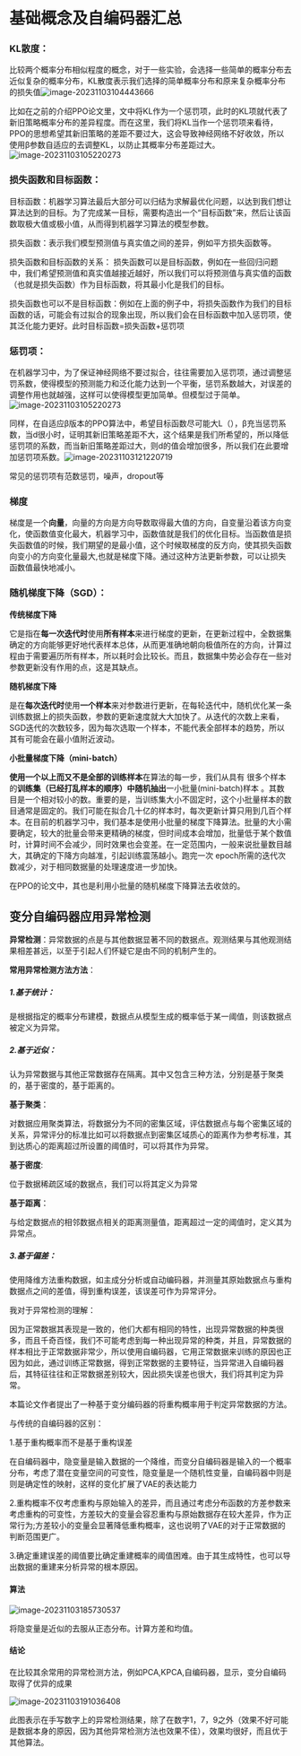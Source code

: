 # 基础概念及自编码器汇总

### KL散度：

比较两个概率分布相似程度的概念，对于一些实验，会选择一些简单的概率分布去近似复杂的概率分布，KL散度表示我们选择的简单概率分布和原来复杂概率分布的损失值![image-20231103104443666](C:\Users\10925\AppData\Roaming\Typora\typora-user-images\image-20231103104443666.png)

比如在之前的介绍PPO论文里，文中将KL作为一个惩罚项，此时的KL项就代表了新旧策略概率分布的差异程度。而在这里，我们将KL当作一个惩罚项来看待，PPO的思想希望其新旧策略的差距不要过大，这会导致神经网络不好收敛，所以使用β参数自适应的去调整KL，以防止其概率分布差距过大。![image-20231103105220273](C:\Users\10925\AppData\Roaming\Typora\typora-user-images\image-20231103105220273.png)

### 损失函数和目标函数：

目标函数：机器学习算法最后大部分可以归结为求解最优化问题，以达到我们想让算法达到的目标。为了完成某一目标，需要构造出一个“目标函数”来，然后让该函数取极大值或极小值，从而得到机器学习算法的模型参数。

损失函数：表示我们模型预测值与真实值之间的差异，例如平方损失函数等。

损失函数和目标函数的关系：
损失函数可以是目标函数，例如在一些回归问题中，我们希望预测值和真实值越接近越好，所以我们可以将预测值与真实值的函数（也就是损失函数）作为目标函数，将其最小化是我们的目标。

损失函数也可以不是目标函数：例如在上面的例子中，将损失函数作为我们的目标函数的话，可能会有过拟合的现象出现，所以我们会在目标函数中加入惩罚项，使其泛化能力更好。此时目标函数=损失函数+惩罚项

### 惩罚项：

在机器学习中，为了保证神经网络不要过拟合，往往需要加入惩罚项，通过调整惩罚系数，使得模型的预测能力和泛化能力达到一个平衡，惩罚系数越大，对误差的调整作用也就越强，这样可以使得模型更加简单。但模型过于简单。![image-20231103105220273](C:\Users\10925\AppData\Roaming\Typora\typora-user-images\image-20231103105220273.png)

同样，在自适应β版本的PPO算法中，希望目标函数尽可能大L（），β充当惩罚系数，当d很小时，证明其新旧策略差距不大，这个结果是我们所希望的，所以降低惩罚项的系数，而当新旧策略差距过大，则d的值会增加很多，所以我们在此要增加惩罚项系数。![image-20231103121220719](C:\Users\10925\AppData\Roaming\Typora\typora-user-images\image-20231103121220719.png)

常见的惩罚项有范数惩罚，噪声，dropout等

### 梯度

梯度是一个**向量**，向量的方向是方向导数取得最大值的方向，自变量沿着该方向变化，使函数值变化最大，机器学习中，函数值就是我们的优化目标。当函数值是损失函数值的时候，我们期望的是最小值，这个时候取梯度的反方向，使其损失函数向变小的方向变化量最大,也就是梯度下降。通过这种方法更新参数，可以让损失函数值最快地减小。

### 随机梯度下降（SGD）：

**传统梯度下降**

它是指在**每一次迭代时**使用**所有样本**来进行梯度的更新，在更新过程中，全数据集确定的方向能够更好地代表样本总体，从而更准确地朝向极值所在的方向，计算过程由于需要遍历所有样本，所以耗时会比较长。而且，数据集中势必会存在一些对参数更新没有作用的点，这是其缺点。

**随机梯度下降**

是在**每次迭代时**使用**一个样本**来对参数进行更新，在每轮迭代中，随机优化某一条训练数据上的损失函数，参数的更新速度就大大加快了。从迭代的次数上来看，SGD迭代的次数较多，因为每次选取一个样本，不能代表全部样本的趋势，所以其有可能会在最小值附近波动。



**小批量梯度下降（mini-batch）**

**使用一个以上而又不是全部的训练样本**在算法的每一步，我们从具有 很多个样本的**训练集（已经打乱样本的顺序）**中**随机抽出**一小批量(mini-batch)样本  。其数目是一个相对较小的数。重要的是，当训练集大小不固定时，这个小批量样本的数目通常是固定的。我们可能在拟合几十亿的样本时，每次更新计算只用到几百个样本。在目前的机器学习中，我们基本是使用小批量的梯度下降算法。批量的大小需要确定，较大的批量会带来更精确的梯度，但时间成本会增加，批量低于某个数值时，计算时间不会减少，同时效果也会变差。在一定范围内，一般来说批量数目越大，其确定的下降方向越准，引起训练震荡越小。跑完一次 epoch所需的迭代次数减少，对于相同数据量的处理速度进一步加快。

在PPO的论文中，其也是利用小批量的随机梯度下降算法去收敛的。





## 变分自编码器应用异常检测



**异常检测**：异常数据的点是与其他数据显著不同的数据点。观测结果与其他观测结果相差甚远，以至于引起人们怀疑它是由不同的机制产生的。

**常用异常检测方法方法**：

##### 1.基于统计：

是根据指定的概率分布建模，数据点从模型生成的概率低于某一阈值，则该数据点被定义为异常。

##### 2.基于近似：

认为异常数据与其他正常数据存在隔离。其中又包含三种方法，分别是基于聚类的，基于密度的，基于距离的。

**基于聚类**：

对数据应用聚类算法，将数据分为不同的密集区域，评估数据点与每个密集区域的关系，异常评分的标准比如可以将数据点到密集区域质心的距离作为参考标准，其到达质心的距离超过所设置的阈值时，可以将其作为异常。

**基于密度**:

位于数据稀疏区域的数据点，我们可以将其定义为异常

**基于距离**：

与给定数据点的相邻数据点相关的距离测量值，距离超过一定的阈值时，定义其为异常点。

##### 3.基于偏差：

使用降维方法重构数据，如主成分分析或自动编码器，并测量其原始数据点与重构数据点之间的差值，得到重构误差，该误差可作为异常评分。



我对于异常检测的理解：

因为正常数据其表现是一致的，他们大都有相同的特性，出现异常数据的种类很多，而且千奇百怪，我们不可能考虑到每一种出现异常的种类，并且，异常数据的样本相比于正常数据非常少，所以使用自编码器，它用正常数据来训练的原因也正因为如此，通过训练正常数据，得到正常数据的主要特征，当异常进入自编码器后，其特征往往和正常数据差别较大，因此损失误差也很大，我们将其判定为异常。



本篇论文作者提出了一种基于变分编码器的将重构概率用于判定异常数据的方法。



与传统的自编码器的区别：

1.基于重构概率而不是基于重构误差

在自编码器中，隐变量是输入数据的一个降维，而变分自编码器是输入的一个概率分布，考虑了潜在变量空间的可变性，隐变量是一个随机性变量，自编码器中则是则是确定性的映射，这样的变化扩展了VAE的表达能力

2.重构概率不仅考虑重构与原始输入的差异，而且通过考虑分布函数的方差参数来考虑重构的可变性，方差较大的变量会容忍重构与原始数据存在较大差异，作为正常行为;方差较小的变量会显著降低重构概率，这也说明了VAE的对于正常数据的判断范围更广。

3.确定重建误差的阈值要比确定重建概率的阈值困难。由于其生成特性，也可以导出数据的重建来分析异常的根本原因。





#### 算法

![image-20231103185730537](C:\Users\10925\AppData\Roaming\Typora\typora-user-images\image-20231103185730537.png)

将隐变量是近似的去服从正态分布。计算方差和均值。

#### 结论

在比较其余常用的异常检测方法，例如PCA,KPCA,自编码器，显示，变分自编码取得了优异的成果

![image-20231103191036408](C:\Users\10925\AppData\Roaming\Typora\typora-user-images\image-20231103191036408.png)

此图表示在手写数字上的异常检测结果，除了在数字1，7，9之外（效果不好可能是数据本身的原因，因为其他异常检测方法也效果不佳），效果均很好，而且优于其他算法。



